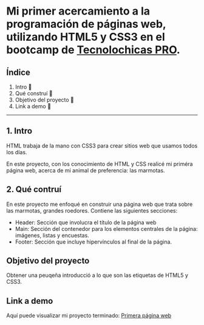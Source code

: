 # Mi primer acercamiento a la programación de páginas web, utilizando HTML5 y CSS3 en el bootcamp de [Tecnolochicas PRO](https://tecnolochicas.mx/).

## Índice
1. Intro 📖
2. Qué construí 🔧
3. Objetivo del proyecto 📲
4. Link a demo 🔗

****

## 1. Intro
HTML trabaja de la mano con CSS3 para crear sitios web que usamos todos los días. 

En este proyecto, con los conocimiento de HTML y CSS realicé mi priméra página web, acerca de mi animal de preferencia: las marmotas.

## 2. Qué contruí
En este proyecto me enfoqué en construir una página web que trata sobre las marmotas, grandes roedores. 
Contiene las siguientes secciones:

* Header: Sección que involucra el título de la página web
* Main: Sección del contenedor para los elementos centrales de la página: imágenes, listas y encuestas.
* Footer: Sección que incluye hipervínculos al final de la página.

## Objetivo del proyecto
Obtener una peuqeña introducció a lo que son las etiquetas de HTML5 y CSS3.

## Link a demo
Aquí puede visualizar mi proyecto terminado: [Primera página web](https://boisterous-mousse-960ae9.netlify.app/)
